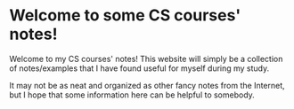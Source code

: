 # Welcome to some CS courses' notes!
Welcome to my CS courses' notes! This website will simply be a collection of notes/examples that I have found useful for myself during my study.

It may not be as neat and organized as other fancy notes from the Internet, but I hope that some information here can be helpful to somebody.